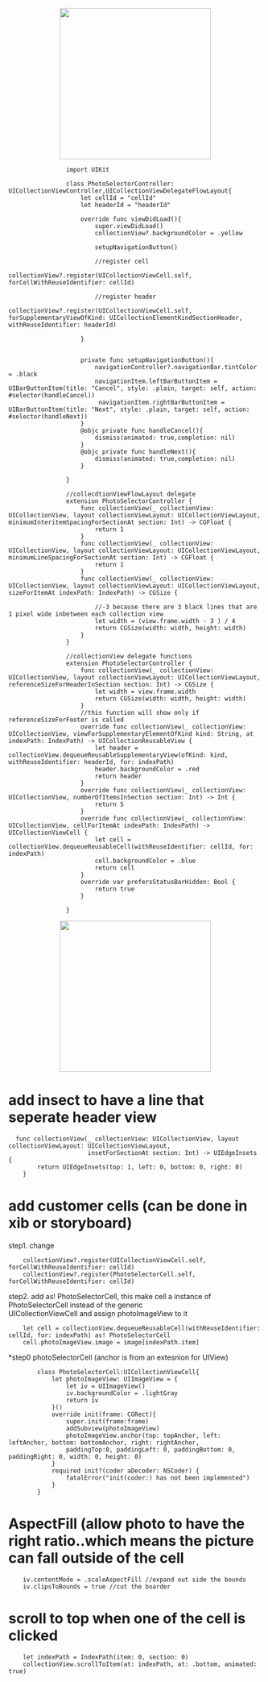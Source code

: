 <p align="center">
  <img src="https://github.com/ericyu423/CodePatternReference/blob/master/image/collectionView.png" width="300"/>
</p>




                    import UIKit

                    class PhotoSelectorController: UICollectionViewController,UICollectionViewDelegateFlowLayout{
                        let cellId = "cellId"
                        let headerId = "headerId"

                        override func viewDidLoad(){
                            super.viewDidLoad()
                            collectionView?.backgroundColor = .yellow

                            setupNavigationButton()

                            //register cell
                            collectionView?.register(UICollectionViewCell.self, forCellWithReuseIdentifier: cellId)

                            //register header
                             collectionView?.register(UICollectionViewCell.self, forSupplementaryViewOfKind: UICollectionElementKindSectionHeader, withReuseIdentifier: headerId)

                        }


                        private func setupNavigationButton(){
                            navigationController?.navigationBar.tintColor = .black
                            navigationItem.leftBarButtonItem = UIBarButtonItem(title: "Cancel", style: .plain, target: self, action: #selector(handleCancel))
                             navigationItem.rightBarButtonItem = UIBarButtonItem(title: "Next", style: .plain, target: self, action: #selector(handleNext))
                        }
                        @objc private func handleCancel(){
                            dismiss(animated: true,completion: nil)
                        }
                        @objc private func handleNext(){
                            dismiss(animated: true,completion: nil)
                        }

                    }

                    //collecdtionViewFlowLayout delegate
                    extension PhotoSelectorController {
                        func collectionView(_ collectionView: UICollectionView, layout collectionViewLayout: UICollectionViewLayout, minimumInteritemSpacingForSectionAt section: Int) -> CGFloat {
                            return 1
                        }
                        func collectionView(_ collectionView: UICollectionView, layout collectionViewLayout: UICollectionViewLayout, minimumLineSpacingForSectionAt section: Int) -> CGFloat {
                            return 1
                        }
                        func collectionView(_ collectionView: UICollectionView, layout collectionViewLayout: UICollectionViewLayout, sizeForItemAt indexPath: IndexPath) -> CGSize {

                            //-3 because there are 3 black lines that are 1 pixel wide inbetween each collection view
                            let width = (view.frame.width - 3 ) / 4
                            return CGSize(width: width, height: width)
                        }
                    }

                    //collectionView delegate functions
                    extension PhotoSelectorController {
                        func collectionView(_ collectionView: UICollectionView, layout collectionViewLayout: UICollectionViewLayout, referenceSizeForHeaderInSection section: Int) -> CGSize {
                            let width = view.frame.width
                            return CGSize(width: width, height: width)
                        }
                        //this function will show only if referenceSizeForFooter is called
                        override func collectionView(_ collectionView: UICollectionView, viewForSupplementaryElementOfKind kind: String, at indexPath: IndexPath) -> UICollectionReusableView {
                            let header = collectionView.dequeueReusableSupplementaryView(ofKind: kind, withReuseIdentifier: headerId, for: indexPath)
                            header.backgroundColor = .red
                            return header
                        }
                        override func collectionView(_ collectionView: UICollectionView, numberOfItemsInSection section: Int) -> Int {
                            return 5
                        }
                        override func collectionView(_ collectionView: UICollectionView, cellForItemAt indexPath: IndexPath) -> UICollectionViewCell {
                            let cell = collectionView.dequeueReusableCell(withReuseIdentifier: cellId, for: indexPath)
                            cell.backgroundColor = .blue
                            return cell
                        }
                        override var prefersStatusBarHidden: Bool {
                            return true
                        }

                    }


<p align="center">
<img src="https://github.com/ericyu423/CodePatternReference/blob/master/image/collectionViewWithLine.png" width="300"/>
</p>
  
# add insect to have a line that seperate header view

      func collectionView(_ collectionView: UICollectionView, layout collectionViewLayout: UICollectionViewLayout, 
                          insetForSectionAt section: Int) -> UIEdgeInsets {
            return UIEdgeInsets(top: 1, left: 0, bottom: 0, right: 0)
        }
        
        
# add customer cells (can be done in xib or storyboard)

 step1.   change 
 
        collectionView?.register(UICollectionViewCell.self, forCellWithReuseIdentifier: cellId)
        collectionView?.register(PhotoSelectorCell.self, forCellWithReuseIdentifier: cellId)
        
 step2.  add as! PhotoSelectorCell, this make cell a instance of PhotoSelectorCell instead of the generic  
         UICollectionViewCell and assign photoImageView to it
 
        let cell = collectionView.dequeueReusableCell(withReuseIdentifier: cellId, for: indexPath) as! PhotoSelectorCell
        cell.photoImageView.image = image[indexPath.item]


 *step0 photoSelectorCell (anchor is from an extesnion for UIView)
 
            class PhotoSelectorCell:UICollectionViewCell{
                let photoImageView: UIImageView = {
                    let iv = UIImageView()
                    iv.backgroundColor = .lightGray
                    return iv
                }()
                override init(frame: CGRect){
                    super.init(frame:frame)
                    addSubview(photoImageView)
                    photoImageView.anchor(top: topAnchor, left: leftAnchor, bottom: bottomAnchor, right: rightAnchor,
                    paddingTop:0, paddingLeft: 0, paddingBottom: 0, paddingRight: 0, width: 0, height: 0)
                }
                required init?(coder aDecoder: NSCoder) {
                    fatalError("init(coder:) has not been implemented")
                }
            }
            
            
# AspectFill (allow photo to have the right ratio..which means the picture can fall outside of the cell

        iv.contentMode = .scaleAspectFill //expand out side the bounds
        iv.clipsToBounds = true //cut the boarder
        
# scroll to top when one of the cell is clicked

        let indexPath = IndexPath(item: 0, section: 0)
        collectionView.scrollToItem(at: indexPath, at: .bottom, animated: true)
